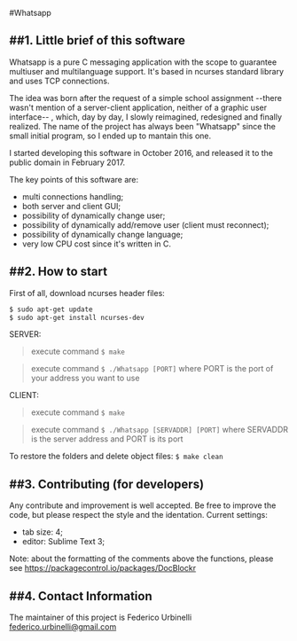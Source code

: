 #Whatsapp

##1. Little brief of this software
----------------------------------

Whatsapp is a pure C messaging application with the scope to guarantee multiuser and multilanguage support.
It's based in ncurses standard library and uses TCP connections.

The idea was born after the request of a simple school assignment --there wasn't mention of a server-client application, neither of a graphic user interface-- , which, day by day, I slowly reimagined, redesigned and finally realized.
The name of the project has always been "Whatsapp" since the small initial program, so I ended up to mantain this one.

I started developing this software in October 2016, and released it to the public domain in February 2017.

The key points of this software are:
- multi connections handling;
- both server and client GUI;
- possibility of dynamically change user;
- possibility of dynamically add/remove user (client must reconnect);
- possibility of dynamically change language;
- very low CPU cost since it's written in C.


##2. How to start
-----------------

First of all, download ncurses header files:
```sh
$ sudo apt-get update
$ sudo apt-get install ncurses-dev
```
SERVER:
> execute command `$ make`

> execute command `$ ./Whatsapp [PORT]` where PORT is the port of your address you want to use

CLIENT:
> execute command `$ make`

> execute command `$ ./Whatsapp [SERVADDR] [PORT]` where SERVADDR is the server address and PORT is its port

To restore the folders and delete object files: `$ make clean`


##3. Contributing (for developers)
----------------------------------

Any contribute and improvement is well accepted.
Be free to improve the code, but please respect the style and the identation.
Current settings:
- tab size: 4;
- editor: Sublime Text 3;

Note: about the formatting of the comments above the functions, please see <https://packagecontrol.io/packages/DocBlockr>


##4. Contact Information
------------------------

The maintainer of this project is Federico Urbinelli <federico.urbinelli@gmail.com>
